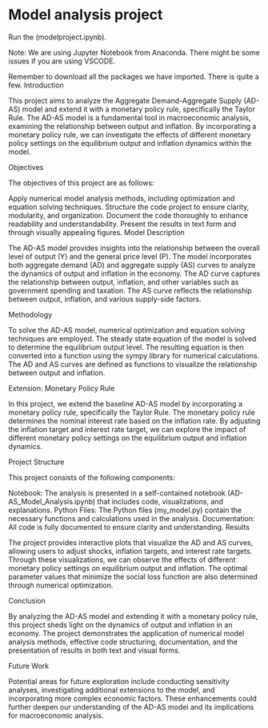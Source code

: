 # Model analysis project

Run the (modelproject.ipynb).

Note: We are using Jupyter Notebook from Anaconda. There might be some issues if you are using VSCODE. 

Remember to download all the packages we have imported. There is quite a few. 
Introduction

This project aims to analyze the Aggregate Demand-Aggregate Supply (AD-AS) model and extend it with a monetary policy rule, specifically the Taylor Rule. The AD-AS model is a fundamental tool in macroeconomic analysis, examining the relationship between output and inflation. By incorporating a monetary policy rule, we can investigate the effects of different monetary policy settings on the equilibrium output and inflation dynamics within the model.

Objectives

The objectives of this project are as follows:

Apply numerical model analysis methods, including optimization and equation solving techniques.
Structure the code project to ensure clarity, modularity, and organization.
Document the code thoroughly to enhance readability and understandability.
Present the results in text form and through visually appealing figures.
Model Description

The AD-AS model provides insights into the relationship between the overall level of output (Y) and the general price level (P). The model incorporates both aggregate demand (AD) and aggregate supply (AS) curves to analyze the dynamics of output and inflation in the economy. The AD curve captures the relationship between output, inflation, and other variables such as government spending and taxation. The AS curve reflects the relationship between output, inflation, and various supply-side factors.

Methodology

To solve the AD-AS model, numerical optimization and equation solving techniques are employed. The steady state equation of the model is solved to determine the equilibrium output level. The resulting equation is then converted into a function using the sympy library for numerical calculations. The AD and AS curves are defined as functions to visualize the relationship between output and inflation.

Extension: Monetary Policy Rule

In this project, we extend the baseline AD-AS model by incorporating a monetary policy rule, specifically the Taylor Rule. The monetary policy rule determines the nominal interest rate based on the inflation rate. By adjusting the inflation target and interest rate target, we can explore the impact of different monetary policy settings on the equilibrium output and inflation dynamics.

Project Structure

This project consists of the following components:

Notebook: The analysis is presented in a self-contained notebook (AD-AS_Model_Analysis.ipynb) that includes code, visualizations, and explanations.
Python Files: The Python files (my_model.py) contain the necessary functions and calculations used in the analysis.
Documentation: All code is fully documented to ensure clarity and understanding.
Results

The project provides interactive plots that visualize the AD and AS curves, allowing users to adjust shocks, inflation targets, and interest rate targets. Through these visualizations, we can observe the effects of different monetary policy settings on equilibrium output and inflation. The optimal parameter values that minimize the social loss function are also determined through numerical optimization.

Conclusion

By analyzing the AD-AS model and extending it with a monetary policy rule, this project sheds light on the dynamics of output and inflation in an economy. The project demonstrates the application of numerical model analysis methods, effective code structuring, documentation, and the presentation of results in both text and visual forms.

Future Work

Potential areas for future exploration include conducting sensitivity analyses, investigating additional extensions to the model, and incorporating more complex economic factors. These enhancements could further deepen our understanding of the AD-AS model and its implications for macroeconomic analysis.
